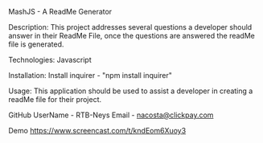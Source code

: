 MashJS - A ReadMe Generator 

Description:
This project addresses several questions a developer should answer in their ReadMe File, once the questions are answered the readMe file is generated. 

Technologies:
Javascript 

Installation:
Install inquirer - "npm install inquirer"

Usage: 
This application should be used to assist a developer in creating a readMe file for their project. 

GitHub UserName - RTB-Neys
Email - nacosta@clickpay.com


Demo https://www.screencast.com/t/kndEom6Xuoy3
